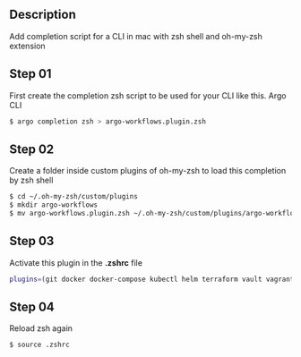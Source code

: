 ## Description
Add completion script for a CLI in mac with zsh shell and oh-my-zsh extension

## Step 01
First create the completion zsh script to be used for your CLI like this. Argo CLI

```sh
$ argo completion zsh > argo-workflows.plugin.zsh
```

## Step 02
Create a folder inside custom plugins of oh-my-zsh to load this completion by zsh shell

```sh
$ cd ~/.oh-my-zsh/custom/plugins
$ mkdir argo-workflows
$ mv argo-workflows.plugin.zsh ~/.oh-my-zsh/custom/plugins/argo-workflows
```

## Step 03
Activate this plugin in the **.zshrc** file

```sh
plugins=(git docker docker-compose kubectl helm terraform vault vagrant azure aws argo-workflows)
```

## Step 04
Reload zsh again

```sh
$ source .zshrc
```
